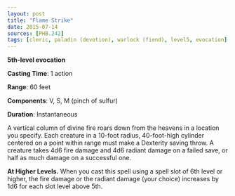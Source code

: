 ```yaml
---
layout: post
title: "Flame Strike"
date: 2015-07-14
sources: [PHB.242]
tags: [cleric, paladin (devotion), warlock (fiend), level5, evocation]
---
```


**5th-level evocation**

**Casting Time**: 1 action

**Range**: 60 feet

**Components**: V, S, M (pinch of sulfur)

**Duration**: Instantaneous

A vertical column of divine fire roars down from the heavens in a location you specify. Each creature in a 10-foot radius, 40-foot-high cylinder centered on a point within range must make a Dexterity saving throw. A creature takes 4d6 fire damage and 4d6 radiant damage on a failed save, or half as much damage on a successful one.

**At Higher Levels.** When you cast this spell using a spell slot of 6th level or higher, the fire damage or the radiant damage (your choice) increases by 1d6 for each slot level above 5th.
